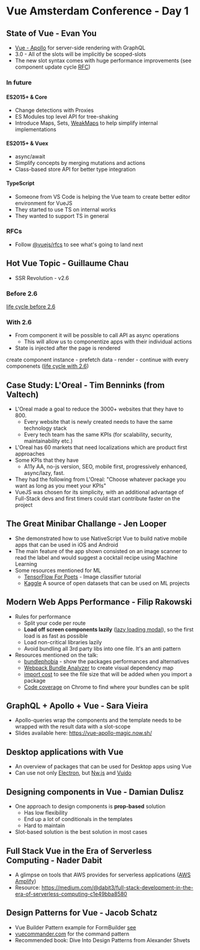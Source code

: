 # Vue Amsterdam Conference - Day 1

## State of Vue - Evan You
- [Vue - Apollo](https://vue-apollo.netlify.com/) for server-side rendering with GraphQL
- 3.0 - All of the slots will be implicitly be scoped-slots
- The new slot syntax comes with huge performance improvements (see component update cycle [RFC](https://github.com/vuejs/rfcs/blob/master/active-rfcs/0001-new-slot-syntax.md))

### In future
#### ES2015+ & Core
- Change detections with Proxies
- ES Modules top level API for tree-shaking 
- Introduce Maps, Sets, [WeakMaps](https://developer.mozilla.org/en-US/docs/Web/JavaScript/Reference/Global_Objects/WeakMap) to help simplify internal implementations
#### ES2015+ & Vuex
- async/await
- Simplify concepts by merging mutations and actions
- Class-based store API for better type integration
#### TypeScript
- Someone from VS Code is helping the Vue team to create better editor environment for VueJS
- They started to use TS on internal works
- They wanted to support TS in general
### RFCs
- Follow [@vuejs/rfcs](https://github.com/vuejs/rfcs) to see what's going to land next

## Hot Vue Topic - Guillaume Chau
- SSR Revolution - v2.6

### Before 2.6
[life cycle before 2.6](../photos/before-2.6.jpg)

### With 2.6
- From component it will be possible to call API as async operations
  - This will allow us to componentize apps with their individual actions
- State is injected after the page is rendered

create component instance - prefetch data - render - continue with every componenets ([life cycle with 2.6](../photos/with-2.6.jpg))

## Case Study: L'Oreal - Tim Benninks (from Valtech)
- L'Oreal made a goal to reduce the 3000+ websites that they have to 800. 
  - Every website that is newly created needs to have the same technology stack
  - Every tech team has the same KPIs (for scalability, security, maintainability etc.)
- L'Oreal has 60 markets that need localizations which are product first approaches
- Some KPIs that they have
  - A11y AA, no-js version, SEO, mobile first, progressively enhanced, async/lazy, fast.
- They had the following from L'Oreal: "Choose whatever package you want as long as you meet your KPIs"
- VueJS was chosen for its simplicity, with an additional advantage of Full-Stack devs and first timers could start contribute faster on the project

## The Great Minibar Challange - Jen Looper 
- She demonstrated how to use NativeScript Vue to build native mobile apps that can be used in iOS and Android
- The main feature of the app shown consisted on an image scanner to read the label and would suggest a cocktail recipe using Machine Learning
- Some resources mentioned for ML
  - [TensorFlow For Poets](https://codelabs.developers.google.com/codelabs/tensorflow-for-poets/index.html?index=..%2F..index#0) - Image classifier tutorial
  - [Kaggle](https://www.kaggle.com/) A source of open datasets that can be used on ML projects

## Modern Web Apps Performance - Filip Rakowski
- Rules for performance
  - Split your code per route
  - **Load off screen components lazily** ([lazy loading modal](../photos/lazy-loading-modal.jpg)), so the first load is as fast as possible
  - Load non-critical libraries lazily
  - Avoid bundling all 3rd party libs into one file. It's an anti pattern
- Resources mentioned on the talk:
  - [bundlephobia](https://bundlephobia.com/) - show the packages performances and alternatives
  - [Webpack Bundle Analyzer](https://www.npmjs.com/package/webpack-bundle-analyzer) to create visual dependency map
  - [import cost](https://github.com/wix/import-cost) to see the file size that will be added when you import a package
  - [Code coverage](https://developers.google.com/web/updates/2017/04/devtools-release-notes#coverage) on Chrome to find where your bundles can be split

## GraphQL + Apollo + Vue - Sara Vieira
- Apollo-queries wrap the components and the template needs to be wrapped with the result data with a slot-scope
- Slides available here: https://vue-apollo-magic.now.sh/

## Desktop applications with Vue
- An overview of packages that can be used for Desktop apps using Vue
- Can use not only [Electron](https://electronjs.org/), but [Nw.js](https://nwjs.io/) and [Vuido](https://github.com/mimecorg/vuido)

## Designing components in Vue - Damian Dulisz
- One approach to design components is **prop-based** solution
  - Has low flexibility
  - End up a lot of conditionals in the templates
  - Hard to maintain
- Slot-based solution is the best solution in most cases

## Full Stack Vue in the Era of Serverless Computing - Nader Dabit
- A glimpse on tools that AWS provides for serverless applications ([AWS Amplify](https://aws-amplify.github.io/))
- Resource: https://medium.com/@dabit3/full-stack-development-in-the-era-of-serverless-computing-c1e49bba8580

## Design Patterns for Vue - Jacob Schatz
- Vue Builder Pattern example for FormBuilder [see](https://codesandbox.io/s/rmmprvonnm)
- [vuecommander.com](https://vuecommander.com/) for the command pattern
- Recommended book: Dive Into Design Patterns from Alexander Shvets

